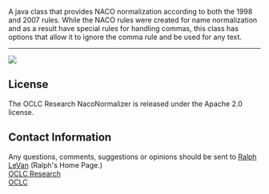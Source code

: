 A java class that provides NACO normalization according to both the 1998 and 2007 rules.  While the NACO rules were created for name normalization and as a result have special rules for handling commas, this class has options that allow it to ignore the comma rule and be used for any text.


---


<img src='http://www.oclc.org/common/images/logos/oclc/OCLC_TM_V_SM.jpg' />

## License ##
The OCLC Research NacoNormalizer is released under the Apache 2.0 license.

## Contact Information ##
Any questions, comments, suggestions or opinions should be sent to [Ralph LeVan](mailto:levan@oclc.org) (Ralph's Home Page.)<br />
[OCLC Research](http://www.oclc.org/research)<br />
[OCLC](http://www.oclc.org)